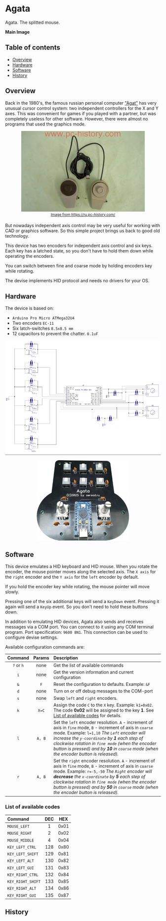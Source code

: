 # Agata
Agata. The splitted mouse.

**Main Image**

## Table of contents
* [Overview](#overview)
* [Hardware](#hardware)
* [Software](#software)
* [History](#history)


## Overview
Back in the 1980's, the famous russian personal computer ["Agat"](http://agatcomp.ru/agat/index.shtml) has very unusual cursor control system: two independent controllers for the X and Y axes. This was convenient for games if you played with a partner, but was completely useless for other software. However, there were almost no programs that used the graphics mode.
<p align="center"><img src="img/agat.jpg"/><br>
<sup><a href="https://ru.pc-history.com/">Image from https://ru.pc-history.com/</a></sup>
</p>

But nowadays independent axis control may be very useful for working with CAD or graphics software. So this simple project brings us back to good old technology.

This device has two encoders for independent axis control and six keys. Each key has a latched state, so you don't have to hold them down while operating the encoders.

You can switch between fine and coarse mode by holding encoders key while rotating.

The devise implements HID protocol and needs no drivers for your OS.



## Hardware
The device is based on:
*  `Arduino Pro Micro ATMega32U4` 
*  Two encoders `EC-11`
*  Six latch-switches `8.5x8.5 mm`
*  12 capacitors to prevent the chatter. `0.1uF`

<p align="center"><img src="img/schematic.png"/>

<p align="center"><img src="img/without-case.jpg" width="300"/>


## Software
This device emulates a HID keyboard and HID mouse. When you rotate the encoder, the mouse pointer moves along the selected axis. The `X axis` for the `right` encoder and the `Y axis` for the `left` encoder by default.

If you hold the encoder key while rotating, the mouse pointer will move slowly.

Pressing one of the six additional keys will send a `KeyDown` event. Pressing it again will send a `KeyUp` event. So you don't need to hold these buttons down.

In addition to emulating HID devices, Agata also sends and receives messages via a COM port. You can connect to it using any COM terminal program. Port specification: `9600 8N1`. This connection can be used to configure devise settings.

Available configuration commands are:

|Command|Params|Description|
|:---:|:---:|:---|
|`?` or `h`|none|Get the list of available commands|
|`i`|none|Get the version information and current configuration|
|`&`|`F`|Reset the configuration to defaults. Example: `&F`|
|`d`|none|Turn on or off debug messages to the COM-port|
|`s`|none|Swap `left` and `right` encoders.|
|`k`|`X=C`|Assign the code `C` to the `X` key. Example: `k1=0x02`. The code **0x02** will be assigned to the key **1**. See [List of available codes](#List-of-available-codes) for details.|
|`l`|`A, B`|Set the `left` encoder resolution. `A` - increment of axis in `fine` mode, `B` - increment of axis in `coarse` mode. Example: `l=1,10` *The `Left` encoder will increase the `y-coordinate` by **1** each step of clockwise rotation in `fine mode` (when the encoder button is pressed) and by **10** in `coarse` mode (when the encoder button is released).*|
|`r`|`A, B`|Set the `right` encoder resolution. `A` - increment of axis in `fine` mode, `B` - increment of axis in `coarse` mode. Example: `r=-5,-50` *The `Right` encoder will **decrease** the `x-coordinate` by **5** each step of clockwise rotation in `fine mode` (when the encoder button is pressed) and by **50** in `coarse` mode (when the encoder button is released).*|


### List of available codes

|Command|DEC|HEX|
|:---|:---:|:---:|
|`MOUSE_LEFT`|1|0x01|
|`MOUSE_RIGHT`|2|0x02|
|`MOUSE_MIDDLE`|4|0x04|
|`KEY_LEFT_CTRL`|128|0x80|
|`KEY_LEFT_SHIFT`|129|0x81|
|`KEY_LEFT_ALT`|130|0x82|
|`KEY_LEFT_GUI`|131|0x83| 
|`KEY_RIGHT_CTRL`|132|0x84|
|`KEY_RIGHT_SHIFT`|133|0x85|
|`KEY_RIGHT_ALT`|134|0x86|
|`KEY_RIGHT_GUI`|135|0x87|


## History